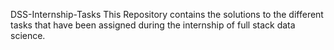 DSS-Internship-Tasks
This Repository contains the solutions to the different tasks that have been assigned during the internship of full stack data science.
